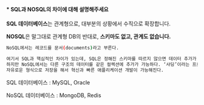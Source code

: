 #### * SQL과 NOSQL의 차이에 대해 설명해주세요

**SQL 데이터베이스**는 관계형으로,  대부분의 상황에서 수직으로 확장합니다.

**NOSQL**은 말그대로 관계형 DB의 반대로, **스키마도 없고, 관계도 없습니다.** 

```bash
NoSQL에서는 레코드를 문서(documents)라고 부른다.

여기서 SQL과 핵심적인 차이가 있는데, SQL은 정해진 스키마를 따르지 않으면 데이터 추가가 불가능하다. 
하지만 NoSQL에서는 다른 구조의 데이터를 같은 컬렉션에 추가가 가능하다. ‘샤딩’이라는 프로세스를 거쳐 수평 확장을 하고,
자유로운 형식으로 저장을 해서 혁신과 빠른 애플리케이션 개발이 가능해진다.

```
SQL 데이터베이스 : MySQL, Oracle

NoSQL 데이터베이스 : MongoDB, Redis
